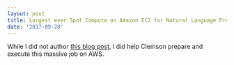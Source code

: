 ```yaml
---
layout: post
title: Largest ever Spot Compute on Amazon EC2 for Natural Language Processing 
date: '2017-09-28'
---
```


While I did not author [this blog post](https://aws.amazon.com/blogs/aws/natural-language-processing-at-clemson-university-1-1-million-vcpus-ec2-spot-instances/), I did help Clemson prepare and execute this massive job on AWS. 